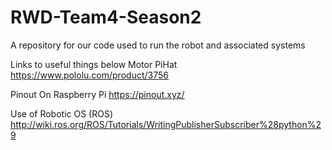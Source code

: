 # RWD-Team4-Season2
A repository for our code used to run the robot and associated systems

Links to useful things below
Motor PiHat
https://www.pololu.com/product/3756

Pinout On Raspberry Pi
https://pinout.xyz/

Use of Robotic OS (ROS)
http://wiki.ros.org/ROS/Tutorials/WritingPublisherSubscriber%28python%29


